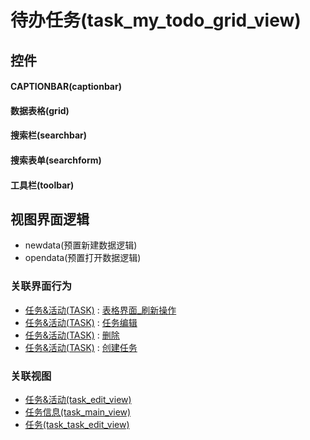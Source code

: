 # 待办任务(task_my_todo_grid_view)  <!-- {docsify-ignore-all} -->



## 控件
#### CAPTIONBAR(captionbar)
#### 数据表格(grid)
#### 搜索栏(searchbar)
#### 搜索表单(searchform)
#### 工具栏(toolbar)

## 视图界面逻辑
  * newdata(预置新建数据逻辑)
  * opendata(预置打开数据逻辑)


### 关联界面行为
  * [任务&活动(TASK)](module/crm/task) : [表格界面_刷新操作](module/crm/task#界面行为)
  * [任务&活动(TASK)](module/crm/task) : [任务编辑](module/crm/task#界面行为)
  * [任务&活动(TASK)](module/crm/task) : [删除](module/crm/task#界面行为)
  * [任务&活动(TASK)](module/crm/task) : [创建任务](module/crm/task#界面行为)

### 关联视图
  * [任务&活动(task_edit_view)](app/view/task_edit_view)
  * [任务信息(task_main_view)](app/view/task_main_view)
  * [任务(task_task_edit_view)](app/view/task_task_edit_view)

<script>
 const { createApp } = Vue
  createApp({
    data() {
      return {

      }
    }
  }).use(ElementPlus).mount('#app')
</script>